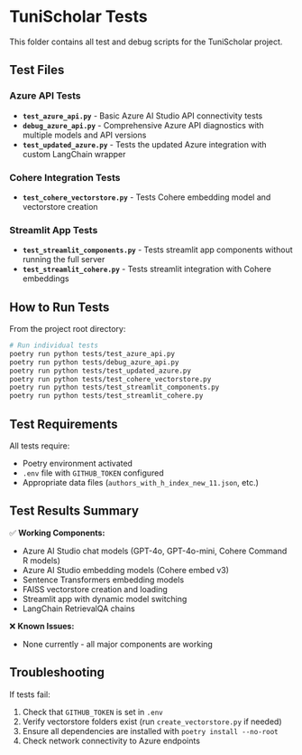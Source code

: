# TuniScholar Tests

This folder contains all test and debug scripts for the TuniScholar project.

## Test Files

### Azure API Tests
- **`test_azure_api.py`** - Basic Azure AI Studio API connectivity tests
- **`debug_azure_api.py`** - Comprehensive Azure API diagnostics with multiple models and API versions
- **`test_updated_azure.py`** - Tests the updated Azure integration with custom LangChain wrapper

### Cohere Integration Tests
- **`test_cohere_vectorstore.py`** - Tests Cohere embedding model and vectorstore creation

### Streamlit App Tests
- **`test_streamlit_components.py`** - Tests streamlit app components without running the full server
- **`test_streamlit_cohere.py`** - Tests streamlit integration with Cohere embeddings

## How to Run Tests

From the project root directory:

```bash
# Run individual tests
poetry run python tests/test_azure_api.py
poetry run python tests/debug_azure_api.py
poetry run python tests/test_updated_azure.py
poetry run python tests/test_cohere_vectorstore.py
poetry run python tests/test_streamlit_components.py
poetry run python tests/test_streamlit_cohere.py
```

## Test Requirements

All tests require:
- Poetry environment activated
- `.env` file with `GITHUB_TOKEN` configured
- Appropriate data files (`authors_with_h_index_new_11.json`, etc.)

## Test Results Summary

✅ **Working Components:**
- Azure AI Studio chat models (GPT-4o, GPT-4o-mini, Cohere Command R models)
- Azure AI Studio embedding models (Cohere embed v3)
- Sentence Transformers embedding models
- FAISS vectorstore creation and loading
- Streamlit app with dynamic model switching
- LangChain RetrievalQA chains

❌ **Known Issues:**
- None currently - all major components are working

## Troubleshooting

If tests fail:
1. Check that `GITHUB_TOKEN` is set in `.env`
2. Verify vectorstore folders exist (run `create_vectorstore.py` if needed)
3. Ensure all dependencies are installed with `poetry install --no-root`
4. Check network connectivity to Azure endpoints
